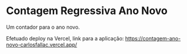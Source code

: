 ﻿# Contagem Regressiva Ano Novo
 
 Um contador para o ano novo.

Efetuado deploy na Vercel, link para a aplicação: https://contagem-ano-novo-carlosfallac.vercel.app/
